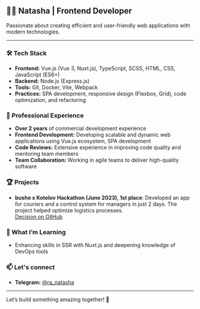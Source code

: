 ## 👩‍💻 Natasha | Frontend Developer

 Passionate about creating efficient and user-friendly web applications with modern technologies.
 
---

### 🛠️ Tech Stack
- **Frontend:** Vue.js (Vue 3, Nuxt.js), TypeScript, SCSS, HTML, CSS, JavaScript (ES6+)
- **Backend:** Node.js (Express.js)
- **Tools:** Git, Docker, Vite, Webpack
- **Practices:** SPA development, responsive design (Flexbox, Grid), code optimization, and refactoring

### 💼 Professional Experience
- **Over 2 years** of commercial development experience
- **Frontend Development:** Developing scalable and dynamic web applications using Vue.js ecosystem, SPA development
- **Code Reviews:** Extensive experience in improving code quality and mentoring team members
- **Team Collaboration:** Working in agile teams to deliver high-quality software

### 🏆 Projects
- **bushe x Kotelov Hackathon (June 2023), 1st place**: Developed an app for couriers and a control system for managers in just 2 days. The project helped optimize logistics processes. <br>
[Decision on GitHub](https://github.com/flint3s/bushe)

### 🌱 What I’m Learning
- Enhancing skills in SSR with Nuxt.js and deepening knowledge of DevOps tools

### 📫 Let's connect
- **Telegram:** [@ra_natasha](https://t.me/ra_natasha)

---

Let’s build something amazing together! 🚀

